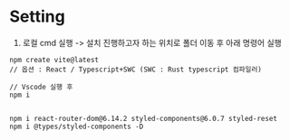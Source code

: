 # Setting

1. 로컬 cmd 실행 -> 설치 진행하고자 하는 위치로 폴더 이동 후 아래 명령어 실행

```
npm create vite@latest
// 옵션 : React / Typescript+SWC (SWC : Rust typescript 컴파일러)

// Vscode 실행 후
npm i


npm i react-router-dom@6.14.2 styled-components@6.0.7 styled-reset
npm i @types/styled-components -D
```
